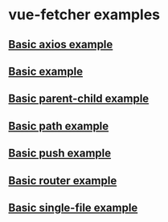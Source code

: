 # vue-fetcher examples

## [Basic axios example](https://rawgit.com/oliverfindl/vue-fetcher/master/examples/basic-axios-example.html)

## [Basic example](https://rawgit.com/oliverfindl/vue-fetcher/master/examples/basic-example.html)

## [Basic parent-child example](https://rawgit.com/oliverfindl/vue-fetcher/master/examples/basic-parent-child-example.html)

## [Basic path example](https://rawgit.com/oliverfindl/vue-fetcher/master/examples/basic-path-example.html)

## [Basic push example](https://rawgit.com/oliverfindl/vue-fetcher/master/examples/basic-push-example.html)

## [Basic router example](https://rawgit.com/oliverfindl/vue-fetcher/master/examples/basic-router-example.html)

## [Basic single-file example](https://rawgit.com/oliverfindl/vue-fetcher/master/examples/basic-single-file-example.html)
